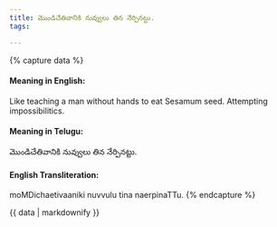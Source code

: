 ```yaml
---
title: మొండిచేతివానికి నువ్వులు తిన నేర్పినట్టు.
tags:

---
```


{% capture data %}
#### Meaning in English:
Like teaching a man without hands to eat Sesamum seed.
Attempting impossibilitics.

#### Meaning in Telugu:
మొండిచేతివానికి నువ్వులు తిన నేర్పినట్టు.

#### English Transliteration:
moMDichaetivaaniki nuvvulu tina naerpinaTTu.
{% endcapture %}

{{ data | markdownify }}

